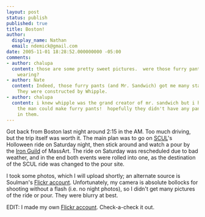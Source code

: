 ```yaml
---
layout: post
status: publish
published: true
title: Boston!
author:
  display_name: Nathan
  email: ndemick@gmail.com
date: 2005-11-01 18:28:52.000000000 -05:00
comments:
- author: chalupa
  content: those are some pretty sweet pictures.  were those furry pants you were
    wearing?
- author: Nate
  content: Indeed, those furry pants (and Mr. Sandwich) got me many stares and laughs.
    They were constructed by Whipple.
- author: chalupa
  content: i knew whipple was the grand creator of mr. sandwich but i had no idea
    the man could make furry pants!  hopefully they didn't have any pants rabbits
    in them.
---
```

Got back from Boston last night around 2:15 in the AM. Too much driving, but the trip itself was worth it. The main plan was to go on <a href="http://www.scul.org">SCUL</a>'s Holloween ride on Saturday night, then stick around and watch a pour by the <a href="http://http://babel.massart.edu/ironguild/">Iron Guild</a> of MassArt. The ride on Saturday was rescheduled due to bad weather, and in the end both events were rolled into one, as the destination of the SCUL ride was changed to the pour site. 
<p>I took some photos, which I will upload shortly; an alternate source is Soulman's <a href="http://www.flickr.com/photos/andrewmsoell/">Flickr account</a>. Unfortunately, my camera is absolute bollocks for shooting without a flash (i.e. no night photos), so I didn't get many pictures of the ride or pour. They were blurry at best. <p>
EDIT: I made my own <a href="http://www.flickr.com/photos/53872226@N00/">Flickr account</a>. Check-a-check it out.